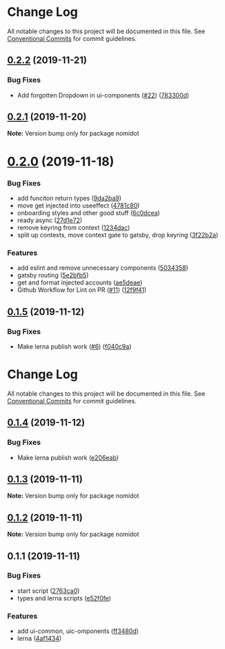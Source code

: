 # Change Log

All notable changes to this project will be documented in this file.
See [Conventional Commits](https://conventionalcommits.org) for commit guidelines.

## [0.2.2](https://github.com/yjkimjunior/Nomidot/compare/v0.2.1...v0.2.2) (2019-11-21)


### Bug Fixes

* Add forgotten Dropdown in ui-components ([#22](https://github.com/yjkimjunior/Nomidot/issues/22)) ([783300d](https://github.com/yjkimjunior/Nomidot/commit/783300dc0328683b457eedc068b635b608869911))





## [0.2.1](https://github.com/yjkimjunior/Nomidot/compare/v0.2.0...v0.2.1) (2019-11-20)

**Note:** Version bump only for package nomidot





# [0.2.0](https://github.com/yjkimjunior/Nomidot/compare/v0.1.5...v0.2.0) (2019-11-18)


### Bug Fixes

* add funciton return types ([9da2ba9](https://github.com/yjkimjunior/Nomidot/commit/9da2ba98ffdf89de5593696af868766340cf2084))
* move get injected into useeffect ([4781c80](https://github.com/yjkimjunior/Nomidot/commit/4781c804dc8b8702b62facf5476a5996e59bb8ae))
* onboarding styles and other good stuff ([6c0dcea](https://github.com/yjkimjunior/Nomidot/commit/6c0dcea7f6f4e81d9398dc177176dbfe1f34545b))
* ready async ([27d1e72](https://github.com/yjkimjunior/Nomidot/commit/27d1e72f4e1fc8334ddfbbfbb940a8f59d9ad473))
* remove keyring from context ([1234dac](https://github.com/yjkimjunior/Nomidot/commit/1234dac333971c6619b60e64b6a6a9b9f5b16b70))
* split up contexts, move context gate to gatsby, drop keyring ([3f22b2a](https://github.com/yjkimjunior/Nomidot/commit/3f22b2a72c297f2a5e4cff3b9ba22b60bb9e9009))


### Features

* add eslint and remove unnecessary components ([5034358](https://github.com/yjkimjunior/Nomidot/commit/5034358371f91720889a8d21d808621ba2bbec34))
* gatsby routing ([5e2bfb5](https://github.com/yjkimjunior/Nomidot/commit/5e2bfb58a2ee517135f4210ef8523d453fb015f1))
* get and format injected accounts ([ae5deae](https://github.com/yjkimjunior/Nomidot/commit/ae5deae12932b27e4358705f3b65a1acbc7d1b81))
* Github Workflow for Lint on PR ([#11](https://github.com/yjkimjunior/Nomidot/issues/11)) ([12f9f41](https://github.com/yjkimjunior/Nomidot/commit/12f9f41a222ed3b1855d7dcbceede65796e36c22))





<a name="0.1.5"></a>
## [0.1.5](https://github.com/yjkimjunior/Nomidot/compare/v0.1.3...v0.1.5) (2019-11-12)


### Bug Fixes

* Make lerna publish work ([#6](https://github.com/yjkimjunior/Nomidot/issues/6)) ([f040c9a](https://github.com/yjkimjunior/Nomidot/commit/f040c9a))





# Change Log

All notable changes to this project will be documented in this file.
See [Conventional Commits](https://conventionalcommits.org) for commit guidelines.

## [0.1.4](https://github.com/yjkimjunior/Nomidot/compare/v0.1.3...v0.1.4) (2019-11-12)


### Bug Fixes

* Make lerna publish work ([e206eab](https://github.com/yjkimjunior/Nomidot/commit/e206eab12844a1e32005d9954d11d3239de6c53b))





## [0.1.3](https://github.com/yjkimjunior/Nomidot/compare/v0.1.2...v0.1.3) (2019-11-11)

**Note:** Version bump only for package nomidot





## [0.1.2](https://github.com/yjkimjunior/Nomidot/compare/v0.1.1...v0.1.2) (2019-11-11)

**Note:** Version bump only for package nomidot





## 0.1.1 (2019-11-11)


### Bug Fixes

* start script ([2763ca0](https://github.com/yjkimjunior/Nomidot/commit/2763ca00881e09439ebb222d0f4395412b78a3fa))
* types and lerna scripts ([e52f0fe](https://github.com/yjkimjunior/Nomidot/commit/e52f0feeb5d2a2a8008c34372af189bdda41cff4))


### Features

* add ui-common, uic-omponents ([ff3480d](https://github.com/yjkimjunior/Nomidot/commit/ff3480d914329dbe9a44b6188095465fdec76137))
* lerna ([4af1434](https://github.com/yjkimjunior/Nomidot/commit/4af14342de7c145c164640f17993f11c06244e2c))
